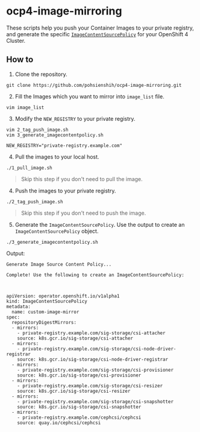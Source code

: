 # ocp4-image-mirroring
These scripts help you push your Container Images to your private registry, and generate the specific [`ImageContentSourcePolicy`](https://docs.openshift.com/container-platform/4.5/openshift_images/image-configuration.html#images-configuration-registry-mirror_image-configuration) for your OpenShift 4 Cluster.

## How to 
1. Clone the repository.
```bash=
git clone https://github.com/pohsienshih/ocp4-image-mirroring.git
```

2. Fill the Images which you want to mirror into `image_list` file.
```bash=
vim image_list
```

3. Modify the `NEW_REGISTRY` to your private registry.

```bash=
vim 2_tag_push_image.sh
vim 3_generate_imagecontentpolicy.sh
```
```bash=
NEW_REGISTRY="private-registry.example.com"
```

4. Pull the images to your local host.
```bash=
./1_pull_image.sh
```
> Skip this step if you don't need to pull the image.

4. Push the images to your private registry.
```bash=
./2_tag_push_image.sh
```
> Skip this step if you don't need to push the image.

5. Generate the `ImageContentSourcePolicy`. Use the output to create an `ImageContentSourcePolicy` object.
```bash=
./3_generate_imagecontentpolicy.sh
```
Output:
```bash=
Generate Image Source Content Policy...

Complete! Use the following to create an ImageContentSourcePolicy:



apiVersion: operator.openshift.io/v1alpha1
kind: ImageContentSourcePolicy
metadata:
  name: custom-image-mirror
spec:
  repositoryDigestMirrors:
  - mirrors:
    - private-registry.example.com/sig-storage/csi-attacher
    source: k8s.gcr.io/sig-storage/csi-attacher
  - mirrors:
    - private-registry.example.com/sig-storage/csi-node-driver-registrar
    source: k8s.gcr.io/sig-storage/csi-node-driver-registrar
  - mirrors:
    - private-registry.example.com/sig-storage/csi-provisioner
    source: k8s.gcr.io/sig-storage/csi-provisioner
  - mirrors:
    - private-registry.example.com/sig-storage/csi-resizer
    source: k8s.gcr.io/sig-storage/csi-resizer
  - mirrors:
    - private-registry.example.com/sig-storage/csi-snapshotter
    source: k8s.gcr.io/sig-storage/csi-snapshotter
  - mirrors:
    - private-registry.example.com/cephcsi/cephcsi
    source: quay.io/cephcsi/cephcsi
```

